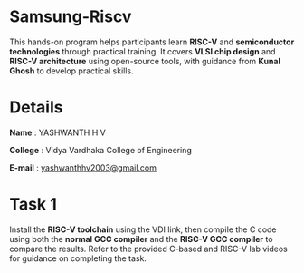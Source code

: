# Samsung-Riscv
This hands-on program helps participants learn **RISC-V** and **semiconductor technologies** through practical training. It covers **VLSI chip design** and **RISC-V architecture** using open-source tools, with guidance from **Kunal Ghosh** to develop practical skills.
# Details
**Name** : YASHWANTH H V

**College** : Vidya Vardhaka College of Engineering

**E-mail** : yashwanthhv2003@gmail.com

# Task 1
Install the **RISC-V toolchain** using the VDI link, then compile the C code using both the **normal GCC compiler** and the **RISC-V GCC compiler** to compare the results. Refer to the provided C-based and RISC-V lab videos for guidance on completing the task.
